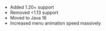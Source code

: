 - Added 1.20+ support
- Removed <1.13 support
- Moved to Java 16
- Increased menu animation speed massively
